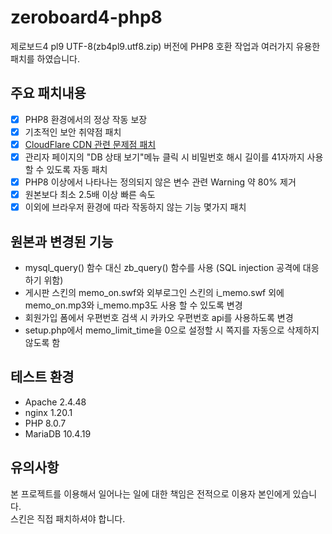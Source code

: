 # zeroboard4-php8
제로보드4 pl9 UTF-8(zb4pl9.utf8.zip) 버전에 PHP8 호환 작업과 여러가지 유용한 패치를 하였습니다.

## 주요 패치내용
- [x] PHP8 환경에서의 정상 작동 보장
- [x] 기초적인 보안 취약점 패치
- [x] [CloudFlare CDN 관련 문제점 패치](https://gist.github.com/kijin/25be59ac4b0d7c5ef722)
- [x] 관리자 페이지의 "DB 상태 보기"메뉴 클릭 시 비밀번호 해시 길이를 41자까지 사용 할 수 있도록 자동 패치
- [x] PHP8 이상에서 나타나는 정의되지 않은 변수 관련 Warning 약 80% 제거
- [x] 원본보다 최소 2.5배 이상 빠른 속도
- [x] 이외에 브라우저 환경에 따라 작동하지 않는 기능 몇가지 패치

## 원본과 변경된 기능
* mysql_query() 함수 대신 zb_query() 함수를 사용 (SQL injection 공격에 대응하기 위함)
* 게시판 스킨의 memo_on.swf와 외부로그인 스킨의 i_memo.swf 외에 memo_on.mp3와 i_memo.mp3도 사용 할 수 있도록 변경
* 회원가입 폼에서 우편번호 검색 시 카카오 우편번호 api를 사용하도록 변경
* setup.php에서 memo_limit_time을 0으로 설정할 시 쪽지를 자동으로 삭제하지 않도록 함

## 테스트 환경
* Apache 2.4.48
* nginx 1.20.1
* PHP 8.0.7
* MariaDB 10.4.19

## 유의사항
본 프로젝트를 이용해서 일어나는 일에 대한 책임은 전적으로 이용자 본인에게 있습니다.  
스킨은 직접 패치하셔야 합니다.
